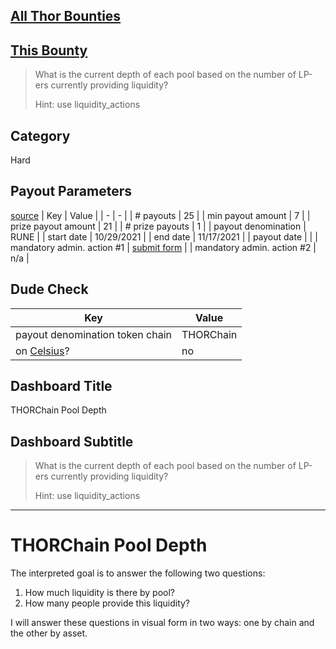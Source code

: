 ## [All Thor Bounties](https://teamflipside.notion.site/teamflipside/Flipside-Bounties-for-THORChain-f0adb64b04f14940b9d9839e92ee3129)

## [This Bounty](https://teamflipside.notion.site/17-Hard-Pool-Depth-db8efcbe424b4f6a909bfd8301534a94)

>What is the current depth of each pool based on the number of LP-ers currently providing liquidity?
>
>Hint: use liquidity_actions

## Category
Hard 

## Payout Parameters
[source](https://teamflipside.notion.site/teamflipside/Flipside-Bounties-for-THORChain-f0adb64b04f14940b9d9839e92ee3129)
| Key | Value |
| - | - | 
| \# payouts | 25 |
| min payout amount | 7 |
| prize payout amount | 21 |
| \# prize payouts | 1 |
| payout denomination | RUNE |
| start date | 10/29/2021 |
| end date | 11/17/2021 |
| payout date |  |
| mandatory admin. action #1 | [submit form](https://docs.google.com/forms/d/e/1FAIpQLSd0iifznO_Kr1C4d1MtSW1RA4y0T-NGF2mIwjjWucfAoAEYJQ/viewform) |
| mandatory admin. action #2 | n/a |

## Dude Check
| Key | Value |
| - | - | 
| payout denomination token chain | THORChain | 
| on [Celsius](https://celsius.network/earn-rewards-on-your-crypto)? | no | 

## Dashboard Title
THORChain Pool Depth

## Dashboard Subtitle
>What is the current depth of each pool based on the number of LP-ers currently providing liquidity?
>
>Hint: use liquidity_actions

----------------------------

# THORChain Pool Depth

The interpreted goal is to answer the following two questions:
1. How much liquidity is there by pool?
2. How many people provide this liquidity?

I will answer these questions in visual form in two ways:  one by chain and the other by asset.